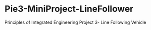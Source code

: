 # Pie3-MiniProject-LineFollower
Principles of Integrated Engineering Project 3- Line Following Vehicle
